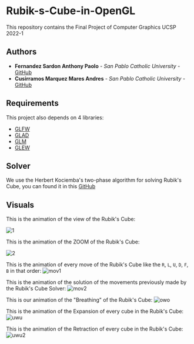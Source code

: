 # Rubik-s-Cube-in-OpenGL
This repository contains the Final Project of Computer Graphics UCSP 2022-1 

## Authors

* **Fernandez Sardon Anthony Paolo** - *San Pablo Catholic University* - [GitHub](https://github.com/Andrescmm)
* **Cusirramos Marquez Mares Andres** - *San Pablo Catholic University* - [GitHub](https://github.com/Andrescmm)


## Requirements
This project also depends on 4 libraries:

* [GLFW](https://www.glfw.org/)
* [GLAD](https://github.com/Dav1dde/glad)
* [GLM](https://github.com/g-truc/glm)
* [GLEW](http://glew.sourceforge.net/)

## Solver
We use the Herbert Kociemba's two-phase algorithm for solving Rubik's Cube, you can found it in this [GitHub](https://github.com/muodov/kociemba)

## Visuals

This is the animation of the view of the Rubik's Cube:

![1]()

This is the animation of the ZOOM of the Rubik's Cube:

![2]()

This is the animation of every move of the Rubik's Cube like the `R`, `L`, `U`, `D`, `F`, `B` in that order:
![mov1]()

This is the animation of the solution of the movements previously made by the Rubik's Cube Solver:
![mov2]()

This is our animation of the "Breathing" of the Rubik's Cube:
![owo]()

This is the animation of the Expansion of every cube in the Rubik's Cube:
![uwu]()

This is the animation of the Retraction of every cube in the Rubik's Cube:
![uwu2]()
